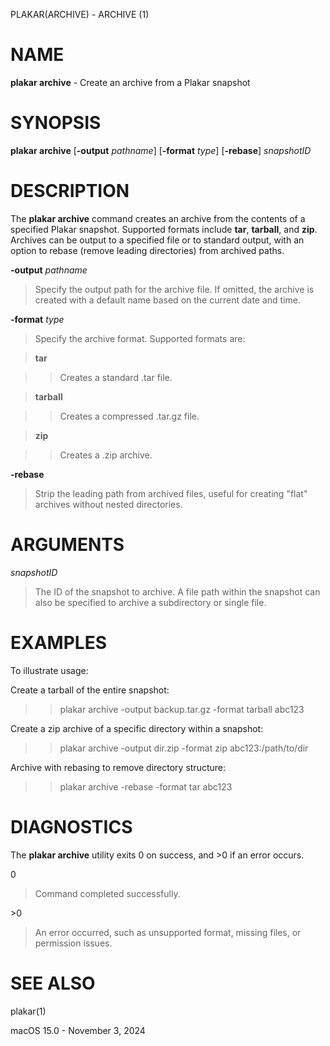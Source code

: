 PLAKAR(ARCHIVE) - ARCHIVE (1)

# NAME

**plakar archive** - Create an archive from a Plakar snapshot

# SYNOPSIS

**plakar archive**
\[**-output**&nbsp;*pathname*]
\[**-format**&nbsp;*type*]
\[**-rebase**]
*snapshotID*

# DESCRIPTION

The
**plakar archive**
command creates an archive from the contents of a specified Plakar snapshot. Supported formats include
**tar**,
**tarball**,
and
**zip**.
Archives can be output to a specified file or to standard output, with an option to rebase (remove leading directories) from archived paths.

**-output** *pathname*

> Specify the output path for the archive file. If omitted, the archive is created with a default name based on the current date and time.

**-format** *type*

> Specify the archive format. Supported formats are:

> **tar**

> > Creates a standard .tar file.

> **tarball**

> > Creates a compressed .tar.gz file.

> **zip**

> > Creates a .zip archive.

**-rebase**

> Strip the leading path from archived files, useful for creating "flat" archives without nested directories.

# ARGUMENTS

*snapshotID*

> The ID of the snapshot to archive. A file path within the snapshot can also be specified to archive a subdirectory or single file.

# EXAMPLES

To illustrate usage:

Create a tarball of the entire snapshot:

> > plakar archive -output backup.tar.gz -format tarball abc123

Create a zip archive of a specific directory within a snapshot:

> > plakar archive -output dir.zip -format zip abc123:/path/to/dir

Archive with rebasing to remove directory structure:

> > plakar archive -rebase -format tar abc123

# DIAGNOSTICS

The **plakar archive** utility exits&#160;0 on success, and&#160;&gt;0 if an error occurs.

0

> Command completed successfully.

&gt;0

> An error occurred, such as unsupported format, missing files, or permission issues.

# SEE ALSO

plakar(1)

macOS 15.0 - November 3, 2024
